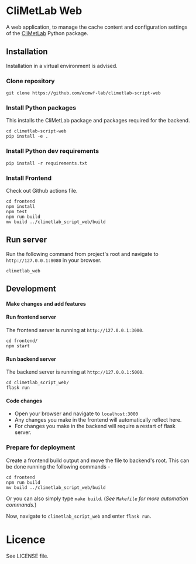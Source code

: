 # CliMetLab Web

A web application, to manage the cache content and configuration settings of the [CliMetLab](https://github.com/ecmwf/climetlab) Python package.

## Installation

Installation in a virtual environment is advised.

### Clone repository

```
git clone https://github.com/ecmwf-lab/climetlab-script-web
```

### Install Python packages

This installs the CliMetLab package and packages required for the backend.

```
cd climetlab-script-web
pip install -e .
```

### Install Python dev requirements

```
pip install -r requirements.txt
```

### Install Frontend

Check out Github actions file.

```
cd frontend
npm install
npm test
npm run build
mv build ../climetlab_script_web/build
```

## Run server

Run the following command from project's root and navigate to `http://127.0.0.1:8080` in your browser.

```
climetlab_web
```

## Development

#### Make changes and add features

#### Run frontend server

The frontend server is running at `http://127.0.0.1:3000`.

```
cd frontend/
npm start
```

#### Run backend server

The backend server is running at `http://127.0.0.1:5000`.

```
cd climetlab_script_web/
flask run
```

#### Code changes

- Open your browser and navigate to `localhost:3000`
- Any changes you make in the frontend will automatically reflect here.
- For changes you make in the backend will require a restart of flask server.

### Prepare for deployment

Create a frontend build output and move the file to backend's root. This can be done running the following commands -

```
cd frontend
npm run build
mv build ../climetlab_script_web/build
```

Or you can also simply type `make build`. (_See `Makefile` for more automation commands._)

Now, navigate to `climetlab_script_web` and enter `flask run`.

# Licence

See LICENSE file.
